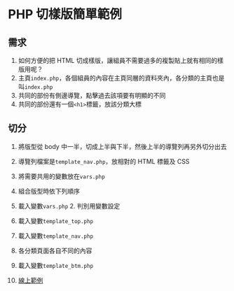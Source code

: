 # PHP 切樣版簡單範例

## 需求
1. 如何方便的把 HTML 切成樣版，讓組員不需要過多的複製貼上就有相同的樣版用呢？
2. 主頁`index.php`，各個組員的內容在主頁同層的資料夾內，各分類的主頁也是叫`index.php`
3. 共同的部份有側邊導覽，點擊過去該項要有明顯的不同
4. 共同的部份還有一個`<h1>`標籤，放該分類大標

## 切分
1. 將版型從 body 中一半，切成上半與下半，然後上半的導覽列再另外切分出去
2. 導覽列檔案是`template_nav.php`，放相對的 HTML 標籤及 CSS
3. 將需要共用的變數放在`vars.php`
5. 組合版型時依下列順序
  1. 載入變數`vars.php`
    2. 判別用變數設定
  3. 載入變數`template_top.php`
  4. 載入變數`template_nav.php`
  5. 各分類頁面各自不同的內容
  6. 載入變數`template_btm.php`




10. [線上範例](https://sagedaben.com/iSpan/php/set_template_01/)